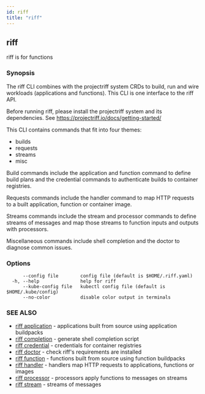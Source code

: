 ```yaml
---
id: riff
title: "riff"
---
```

## riff

riff is for functions

### Synopsis

The riff CLI combines with the projectriff system CRDs to build, run and wire
workloads (applications and functions). This CLI is one interface to the riff
API.

Before running riff, please install the projectriff system and its dependencies.
See https://projectriff.io/docs/getting-started/

This CLI contains commands that fit into four themes:
- builds
- requests
- streams
- misc

Build commands include the application and function command to define build
plans and the credential commands to authenticate builds to container
registries.

Requests commands include the handler command to map HTTP requests to a built
application, function or container image.

Streams commands include the stream and processor commands to define streams of
messages and map those streams to function inputs and outputs with processors.

Miscellaneous commands include shell completion and the doctor to diagnose
common issues.

### Options

```
      --config file        config file (default is $HOME/.riff.yaml)
  -h, --help               help for riff
      --kube-config file   kubectl config file (default is $HOME/.kube/config)
      --no-color           disable color output in terminals
```

### SEE ALSO

* [riff application](riff_application.md)	 - applications built from source using application buildpacks
* [riff completion](riff_completion.md)	 - generate shell completion script
* [riff credential](riff_credential.md)	 - credentials for container registries
* [riff doctor](riff_doctor.md)	 - check riff's requirements are installed
* [riff function](riff_function.md)	 - functions built from source using function buildpacks
* [riff handler](riff_handler.md)	 - handlers map HTTP requests to applications, functions or images
* [riff processor](riff_processor.md)	 - processors apply functions to messages on streams
* [riff stream](riff_stream.md)	 - streams of messages

